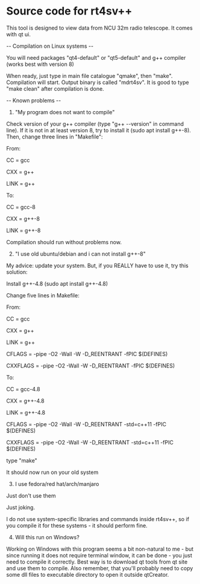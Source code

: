 # Source code for rt4sv++
This tool is designed to view data from NCU 32m radio telescope.
It comes with qt ui.

-- Compilation on Linux systems --

You will need packages "qt4-default" or "qt5-default" and g++ compiler (works best with version 8)

When ready, just type in main file catalogue "qmake", then "make". Compilation will start. Output binary is called "mdrt4sv".
It is good to type "make clean" after compilation is done.

-- Known problems --
1. "My program does not want to compile"

Check version of your g++ compiler (type "g++ --version" in command line). If it is not in at least version 8, try to install it (sudo apt install g++-8). Then, change three lines in "Makefile":


From:

CC            = gcc  

CXX           = g++

LINK          = g++



To:

CC            = gcc-8

CXX           = g++-8

LINK          = g++-8

Compilation should run without problems now.


2. "I use old ubuntu/debian and i can not install g++-8"

My advice: update your system. But, if you REALLY have to use it, try this solution:

Install g++-4.8 (sudo apt install g++-4.8)

Change five lines in Makefile:

From:

CC            = gcc  

CXX           = g++

LINK          = g++

CFLAGS        = -pipe -O2 -Wall -W -D_REENTRANT -fPIC $(DEFINES)

CXXFLAGS      = -pipe -O2 -Wall -W -D_REENTRANT -fPIC $(DEFINES)

To:

CC            = gcc-4.8

CXX           = g++-4.8

LINK          = g++-4.8

CFLAGS        = -pipe -O2 -Wall -W -D_REENTRANT -std=c++11 -fPIC $(DEFINES)

CXXFLAGS      = -pipe -O2 -Wall -W -D_REENTRANT -std=c++11 -fPIC $(DEFINES)

type "make"

It should now run on your old system

3. I use fedora/red hat/arch/manjaro

Just don't use them 

Just joking.

I do not use system-specific libraries and commands inside rt4sv++, so if you compile it for these systems - it should perform fine.

4. Will this run on Windows?

Working on Windows with this program seems a bit non-natural to me - but since running it does not require terminal window, it can be done - you just need to compile it correctly. Best way is to download qt tools from qt site and use them to compile. Also remember, that you'll probably need to copy some dll files to executable directory to open it outside qtCreator.

